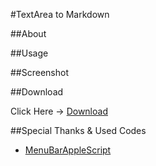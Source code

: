 #TextArea to Markdown

##About

##Usage

##Screenshot

##Download

Click Here → [Download](https://github.com/veadar/TextArea-to-Markdown/releases)

##Special Thanks & Used Codes

- <a href="http://memogakisouko.appspot.com/MenuBarAppleScript.html">MenuBarAppleScript</a>